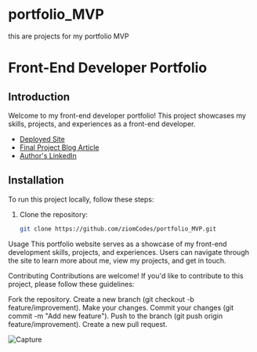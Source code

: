 # portfolio_MVP
this are projects for my portfolio MVP
# Front-End Developer Portfolio

## Introduction

Welcome to my front-end developer portfolio! This project showcases my skills, projects, and experiences as a front-end developer.

- [Deployed Site](#) <!-- Add link to your deployed site -->
- [Final Project Blog Article](#) <!-- Add link to your final project blog article -->
- [Author's LinkedIn](#) <!-- Add link to author's LinkedIn profile -->

## Installation

To run this project locally, follow these steps:

1. Clone the repository:

   ```bash
   git clone https://github.com/ziomCodes/portfolio_MVP.git

Usage
This portfolio website serves as a showcase of my front-end development skills, projects, and experiences. 
Users can navigate through the site to learn more about me, view my projects, and get in touch.

Contributing
Contributions are welcome! If you'd like to contribute to this project, please follow these guidelines:

Fork the repository.
Create a new branch (git checkout -b feature/improvement).
Make your changes.
Commit your changes (git commit -m "Add new feature").
Push to the branch (git push origin feature/improvement).
Create a new pull request.

![Capture](https://github.com/ziomCodes/portfolio_MVP/assets/111242908/928d5050-163d-49e2-a592-4111056fc5e4)

